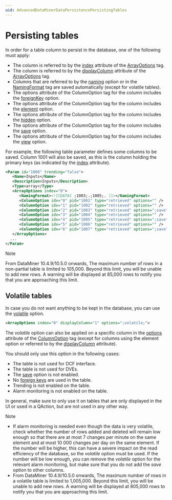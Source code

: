 ```yaml
---
uid: AdvancedDataMinerDataPersistencePersistingTables
---
```


# Persisting tables

In order for a table column to persist in the database, one of the following must apply:

- The column is referred to by the [index](xref:Protocol.Params.Param.ArrayOptions-index) attribute of the [ArrayOptions](xref:Protocol.Params.Param.ArrayOptions) tag.
- The column is referred to by the [displayColumn](xref:Protocol.Params.Param.ArrayOptions-displayColumn) attribute of the [ArrayOptions](xref:Protocol.Params.Param.ArrayOptions) tag.
- Columns that are referred to by the [naming](xref:Protocol.Params.Param.ArrayOptions-options#naming) option or in the [NamingFormat](xref:Protocol.Params.Param.ArrayOptions.NamingFormat) tag are saved automatically (except for volatile tables).<!-- RN 16743 -->
- The options attribute of the ColumnOption tag for the column includes the [foreignKey](xref:ColumnOptionOptionsOverview#foreignkey) option.
- The options attribute of the ColumnOption tag for the column includes the [element](xref:ColumnOptionOptionsOverview#element) option.
- The options attribute of the ColumnOption tag for the column includes the [hidden](xref:ColumnOptionOptionsOverview#hidden) option.
- The options attribute of the ColumnOption tag for the column includes the [save](xref:ColumnOptionOptionsOverview#save) option.
- The options attribute of the ColumnOption tag for the column includes the [view](xref:ColumnOptionOptionsOverview#view) option.

For example, the following table parameter defines some columns to be saved. Column 1001 will also be saved, as this is the column holding the primary keys (as indicated by the [index](xref:Protocol.Params.Param.ArrayOptions-index) attribute).

```xml
<Param id="1000" trending="false">
   <Name>Inputs</Name>
   <Description>Inputs</Description>
   <Type>array</Type>
   <ArrayOptions index="0">
      <NamingFormat><![CDATA[ ;1003;.;1005;. ]]></NamingFormat>
      <ColumnOption idx="0" pid="1001" type="retrieved" options="" />
      <ColumnOption idx="1" pid="1002" type="retrieved" options="" />
      <ColumnOption idx="2" pid="1003" type="retrieved" options=";save" />
      <ColumnOption idx="3" pid="1004" type="retrieved" options="" />
      <ColumnOption idx="4" pid="1005" type="retrieved" options=";save" />
      <ColumnOption idx="5" pid="1006" type="retrieved" options="" />
      <ColumnOption idx="6" pid="1007" type="retrieved" options=";save" />
   </ArrayOptions>
  ...
</Param>
```

> [!NOTE]
> From DataMiner 10.4.9/10.5.0 onwards<!--RN 39836-->, The maximum number of rows in a non-partial table is limited to 105,000. Beyond this limit, you will be unable to add new rows. A warning will be displayed at 85,000 rows to notify you that you are approaching this limit.

## Volatile tables

In case you do not want anything to be kept in the database, you can use the [volatile](xref:Protocol.Params.Param.ArrayOptions-options#volatile) option.

```xml
<ArrayOptions index="0" displayColumn="1" options=";volatile;">
```

The *volatile* option can also be applied on a specific column in the [options](xref:Protocol.Params.Param.ArrayOptions.ColumnOption-options) attribute of the [ColumnOption](xref:Protocol.Params.Param.ArrayOptions.ColumnOption) tag (except for columns using the element option or referred to by the [displayColumn](xref:Protocol.Params.Param.ArrayOptions-displayColumn) attribute).

You should only use this option in the following cases:

- The table is not used for DCF interface.
- The table is not used for DVEs.
- The [save](xref:ColumnOptionOptionsOverview#save) option is not enabled.
- No [foreign keys](xref:ColumnOptionOptionsOverview#foreignkey) are used in the table.
- Trending is not enabled on the table.
- Alarm monitoring is not enabled on the table.

In general, make sure to only use it on tables that are only displayed in the UI or used in a QAction, but are not used in any other way.

> [!NOTE]
>
> - If alarm monitoring is needed even though the data is very volatile, check whether the number of rows added and deleted will remain low enough so that there are at most 7 changes per minute on the same element and at most 10 000 changes per day on the same element. If the number will be higher, this can have a severe impact on the read efficiency of the database, so the *volatile* option must be used. If the number will be low enough, you can remove the *volatile* option for the relevant alarm monitoring, but make sure that you do not add the *save* option to other columns.
> - From DataMiner 10.4.9/10.5.0 onwards<!--RN 39836-->, The maximum number of rows in a volatile table is limited to 1,005,000. Beyond this limit, you will be unable to add new rows. A warning will be displayed at 805,000 rows to notify you that you are approaching this limit.
